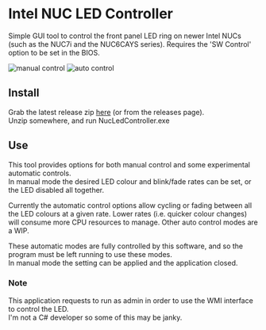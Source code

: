 # Intel NUC LED Controller
Simple GUI tool to control the front panel LED ring on newer Intel NUCs (such as the NUC7i and the NUC6CAYS series).
Requires the 'SW Control' option to be set in the BIOS.

![manual control](https://jamesbarnett.io/files/intel-nuc-led-controller/screenshots/manual.png) ![auto control](https://jamesbarnett.io/files/intel-nuc-led-controller/screenshots/auto.png)

## Install
Grab the latest release zip [here](https://github.com/jamesbarnett91/intel-nuc-led-controller/releases/download/v0.3/NucLedController-v0.3.zip) (or from the releases page).  
Unzip somewhere, and run NucLedController.exe


## Use
This tool provides options for both manual control and some experimental automatic controls.  
In manual mode the desired LED colour and blink/fade rates can be set, or the LED disabled all together.

Currently the automatic control options allow cycling or fading between all the LED colours at a given rate. Lower rates (i.e. quicker colour changes) will consume more CPU resources to manage. Other auto control modes are a WIP.

These automatic modes are fully controlled by this software, and so the program must be left running to use these modes.  
In manual mode the setting can be applied and the application closed.

### Note
This application requests to run as admin in order to use the WMI interface to control the LED.  
I'm not a C# developer so some of this may be janky.
